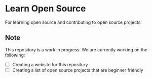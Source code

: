 # Learn Open Source

For learning open source and contributing to open source projects.

## Note

This repository is a work in progress. We are currently working on the following:

- [ ] Creating a website for this repository
- [ ] Creating a list of open source projects that are beginner friendly
